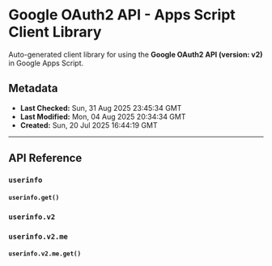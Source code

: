 # Google OAuth2 API - Apps Script Client Library

Auto-generated client library for using the **Google OAuth2 API (version: v2)** in Google Apps Script.

## Metadata

- **Last Checked:** Sun, 31 Aug 2025 23:45:34 GMT
- **Last Modified:** Mon, 04 Aug 2025 20:34:34 GMT
- **Created:** Sun, 20 Jul 2025 16:44:19 GMT



---

## API Reference

### `userinfo`

#### `userinfo.get()`

### `userinfo.v2`

### `userinfo.v2.me`

#### `userinfo.v2.me.get()`